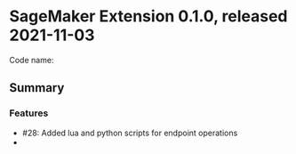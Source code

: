 # SageMaker Extension 0.1.0, released 2021-11-03

Code name: 

## Summary


### Features

  - #28: Added lua and python scripts for endpoint operations
  - 


  
    
